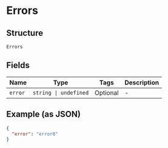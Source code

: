 
# Errors

## Structure

`Errors`

## Fields

| Name | Type | Tags | Description |
|  --- | --- | --- | --- |
| `error` | `string \| undefined` | Optional | - |

## Example (as JSON)

```json
{
  "error": "error8"
}
```


